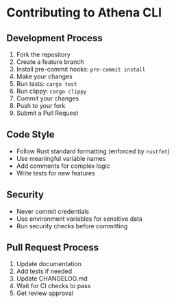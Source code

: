 # Contributing to Athena CLI

## Development Process
1. Fork the repository
2. Create a feature branch
3. Install pre-commit hooks: `pre-commit install`
4. Make your changes
5. Run tests: `cargo test`
6. Run clippy: `cargo clippy`
7. Commit your changes
8. Push to your fork
9. Submit a Pull Request

## Code Style
- Follow Rust standard formatting (enforced by `rustfmt`)
- Use meaningful variable names
- Add comments for complex logic
- Write tests for new features

## Security
- Never commit credentials
- Use environment variables for sensitive data
- Run security checks before committing

## Pull Request Process
1. Update documentation
2. Add tests if needed
3. Update CHANGELOG.md
4. Wait for CI checks to pass
5. Get review approval 